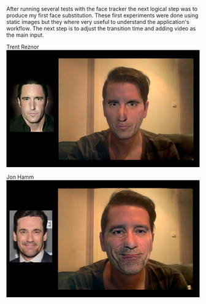 After running several tests with the face tracker the next logical step was to produce my first face substitution. These first experiments were done using static images but they where very useful to understand the application's workflow. The next step is to adjust the transition time and adding video as the main input. 

Trent Reznor 
![Barbican](../project_images/face_substitution_01.jpg?raw=true "Barbican")

Jon Hamm
![Barbican](../project_images/face_substitution_02.jpg?raw=true "Barbican")
